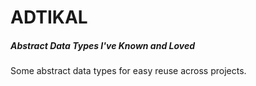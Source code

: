 # ADTIKAL

##### Abstract Data Types I've Known and Loved

Some abstract data types for easy reuse across projects.